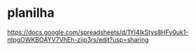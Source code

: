 # planilha
https://docs.google.com/spreadsheets/d/1YI4IkStys8HFy0uk1-ntpgOWKBOAYV7VhEh-ziip3rs/edit?usp=sharing
